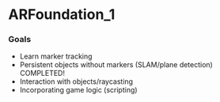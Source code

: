 # ARFoundation_1

### Goals
- Learn marker tracking
- Persistent objects without markers (SLAM/plane detection) COMPLETED!
- Interaction with objects/raycasting
- Incorporating game logic (scripting)
